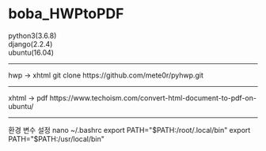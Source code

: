 # boba_HWPtoPDF


python3(3.6.8)<br>
django(2.2.4)<br>
ubuntu(16.04)<br>

<hr>
hwp -> xhtml
git clone https://github.com/mete0r/pyhwp.git
<br>
<hr>
xhtml -> pdf
https://www.techoism.com/convert-html-document-to-pdf-on-ubuntu/

<br>
<hr>
환경 변수 설정
nano ~/.bashrc
export PATH="$PATH:/root/.local/bin"
export PATH="$PATH:/usr/local/bin"
